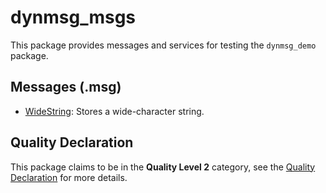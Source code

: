 # dynmsg_msgs

This package provides messages and services for testing the `dynmsg_demo` package.

## Messages (.msg)
* [WideString](msg/WideString.msg): Stores a wide-character string.

## Quality Declaration
This package claims to be in the **Quality Level 2** category, see the [Quality Declaration](QUALITY_DECLARATION.md) for more details.
